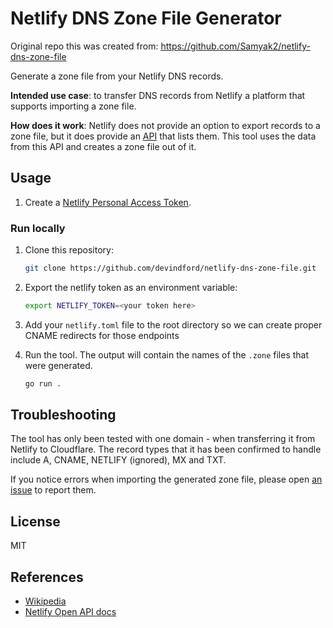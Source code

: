 # Netlify DNS Zone File Generator

Original repo this was created from: https://github.com/Samyak2/netlify-dns-zone-file

Generate a zone file from your Netlify DNS records.

**Intended use case**: to transfer DNS records from Netlify a platform that supports importing a zone file.

**How does it work**: Netlify does not provide an option to export records to a zone file, but it does provide an [API](https://open-api.netlify.com/#tag/dnsZone/operation/getDnsRecords) that lists them. This tool uses the data from this API and creates a zone file out of it.

## Usage

1. Create a [Netlify Personal Access Token](https://app.netlify.com/user/applications#personal-access-tokens).

### Run locally

1. Clone this repository:
    ```bash
    git clone https://github.com/devindford/netlify-dns-zone-file.git
    ```
1. Export the netlify token as an environment variable:
    ```bash
    export NETLIFY_TOKEN=<your token here>
    ```
1. Add your `netlify.toml` file to the root directory so we can create proper CNAME redirects for those endpoints

1. Run the tool. The output will contain the names of the `.zone` files that were generated.
    ```bash
    go run .
    ```

## Troubleshooting

The tool has only been tested with one domain - when transferring it from Netlify to Cloudflare.
The record types that it has been confirmed to handle include A, CNAME, NETLIFY (ignored), MX and TXT.

If you notice errors when importing the generated zone file, please open [an issue](https://github.com/devindford/netlify-dns-zone-file/issues/new) to report them.

## License

MIT

## References

- [Wikipedia](https://en.wikipedia.org/wiki/Zone_file)
- [Netlify Open API docs](https://open-api.netlify.com/#tag/dnsZone/operation/getDnsRecords)
